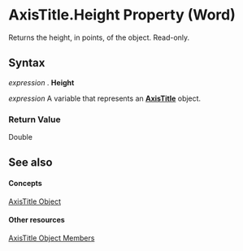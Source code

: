 
# AxisTitle.Height Property (Word)

Returns the height, in points, of the object. Read-only.


## Syntax

 _expression_ . **Height**

 _expression_ A variable that represents an **[AxisTitle](ec746a05-40df-95cc-c017-40ef150504cf.md)** object.


### Return Value

Double


## See also


#### Concepts


[AxisTitle Object](ec746a05-40df-95cc-c017-40ef150504cf.md)
#### Other resources


[AxisTitle Object Members](c4ea4669-3534-47ed-12dd-10d1062d005a.md)
